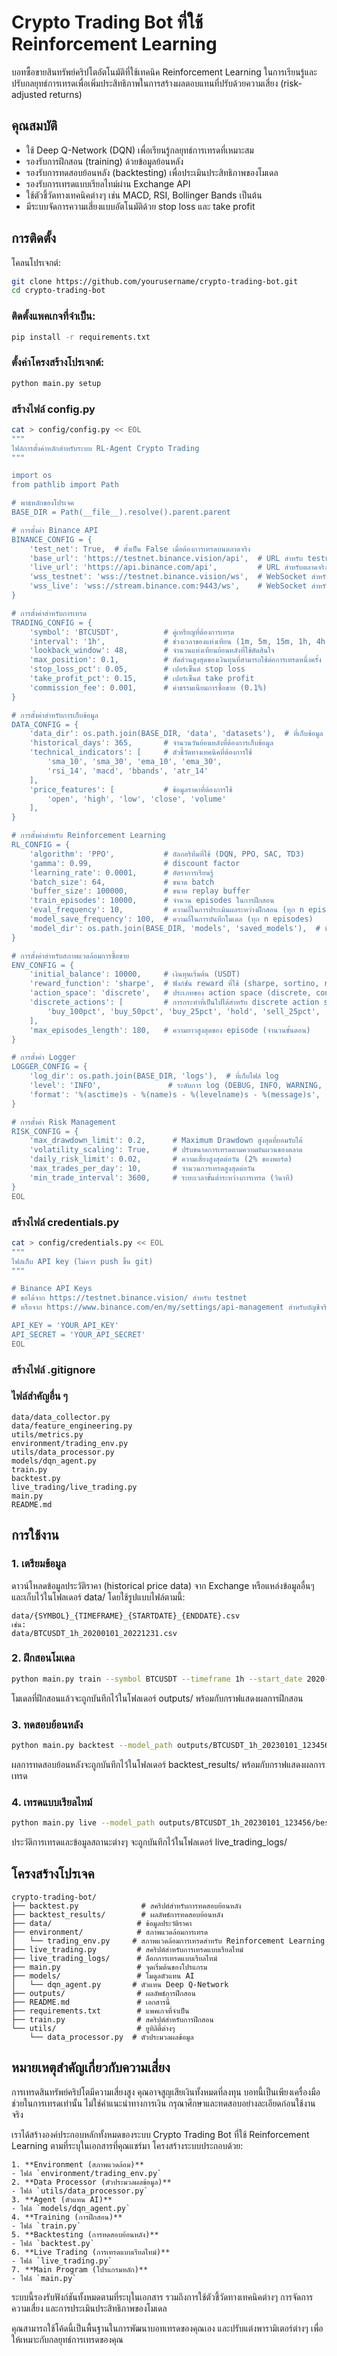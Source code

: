 # Crypto Trading Bot ที่ใช้ Reinforcement Learning

บอทซื้อขายสินทรัพย์คริปโตอัตโนมัติที่ใช้เทคนิค Reinforcement Learning ในการเรียนรู้และปรับกลยุทธ์การเทรดเพื่อเพิ่มประสิทธิภาพในการสร้างผลตอบแทนที่ปรับด้วยความเสี่ยง (risk-adjusted returns)

## คุณสมบัติ

- ใช้ Deep Q-Network (DQN) เพื่อเรียนรู้กลยุทธ์การเทรดที่เหมาะสม
- รองรับการฝึกสอน (training) ด้วยข้อมูลย้อนหลัง
- รองรับการทดสอบย้อนหลัง (backtesting) เพื่อประเมินประสิทธิภาพของโมเดล
- รองรับการเทรดแบบเรียลไทม์ผ่าน Exchange API
- ใช้ตัวชี้วัดทางเทคนิคต่างๆ เช่น MACD, RSI, Bollinger Bands เป็นต้น
- มีระบบจัดการความเสี่ยงแบบอัตโนมัติด้วย stop loss และ take profit

## การติดตั้ง

โคลนโปรเจกต์:
```bash
git clone https://github.com/yourusername/crypto-trading-bot.git
cd crypto-trading-bot
```

### ติดตั้งแพคเกจที่จำเป็น:

```bash
pip install -r requirements.txt
```
### ตั้งค่าโครงสร้างโปรเจกต์:

```bash
python main.py setup
```
### สร้างไฟล์ config.py
```bash
cat > config/config.py << EOL
"""
ไฟล์การตั้งค่าหลักสำหรับระบบ RL-Agent Crypto Trading
"""

import os
from pathlib import Path

# พาธหลักของโปรเจค
BASE_DIR = Path(__file__).resolve().parent.parent

# การตั้งค่า Binance API
BINANCE_CONFIG = {
    'test_net': True,  # ตั้งเป็น False เมื่อต้องการเทรดบนตลาดจริง
    'base_url': 'https://testnet.binance.vision/api',  # URL สำหรับ testnet
    'live_url': 'https://api.binance.com/api',         # URL สำหรับตลาดจริง
    'wss_testnet': 'wss://testnet.binance.vision/ws',  # WebSocket สำหรับ testnet
    'wss_live': 'wss://stream.binance.com:9443/ws',    # WebSocket สำหรับตลาดจริง
}

# การตั้งค่าสำหรับการเทรด
TRADING_CONFIG = {
    'symbol': 'BTCUSDT',          # คู่เหรียญที่ต้องการเทรด
    'interval': '1h',             # ช่วงเวลาของแท่งเทียน (1m, 5m, 15m, 1h, 4h, 1d)
    'lookback_window': 48,        # จำนวนแท่งเทียนย้อนหลังที่ใช้ตัดสินใจ
    'max_position': 0.1,          # สัดส่วนสูงสุดของเงินทุนที่สามารถใช้ต่อการเทรดหนึ่งครั้ง
    'stop_loss_pct': 0.05,        # เปอร์เซ็นต์ stop loss
    'take_profit_pct': 0.15,      # เปอร์เซ็นต์ take profit
    'commission_fee': 0.001,      # ค่าธรรมเนียมการซื้อขาย (0.1%)
}

# การตั้งค่าสำหรับการเก็บข้อมูล
DATA_CONFIG = {
    'data_dir': os.path.join(BASE_DIR, 'data', 'datasets'),  # ที่เก็บข้อมูล
    'historical_days': 365,       # จำนวนวันย้อนหลังที่ต้องการเก็บข้อมูล
    'technical_indicators': [     # ตัวชี้วัดทางเทคนิคที่ต้องการใช้
        'sma_10', 'sma_30', 'ema_10', 'ema_30', 
        'rsi_14', 'macd', 'bbands', 'atr_14'
    ],
    'price_features': [           # ข้อมูลราคาที่ต้องการใช้
        'open', 'high', 'low', 'close', 'volume'
    ],
}

# การตั้งค่าสำหรับ Reinforcement Learning
RL_CONFIG = {
    'algorithm': 'PPO',           # อัลกอริทึมที่ใช้ (DQN, PPO, SAC, TD3)
    'gamma': 0.99,                # discount factor
    'learning_rate': 0.0001,      # อัตราการเรียนรู้
    'batch_size': 64,             # ขนาด batch
    'buffer_size': 100000,        # ขนาด replay buffer
    'train_episodes': 10000,      # จำนวน episodes ในการฝึกสอน
    'eval_frequency': 10,         # ความถี่ในการประเมินผลระหว่างฝึกสอน (ทุก n episodes)
    'model_save_frequency': 100,  # ความถี่ในการบันทึกโมเดล (ทุก n episodes)
    'model_dir': os.path.join(BASE_DIR, 'models', 'saved_models'),  # ที่เก็บโมเดล
}

# การตั้งค่าสำหรับสภาพแวดล้อมการซื้อขาย
ENV_CONFIG = {
    'initial_balance': 10000,     # เงินทุนเริ่มต้น (USDT)
    'reward_function': 'sharpe',  # ฟังก์ชัน reward ที่ใช้ (sharpe, sortino, return, custom)
    'action_space': 'discrete',   # ประเภทของ action space (discrete, continuous)
    'discrete_actions': [         # การกระทำที่เป็นไปได้สำหรับ discrete action space
        'buy_100pct', 'buy_50pct', 'buy_25pct', 'hold', 'sell_25pct', 'sell_50pct', 'sell_100pct'
    ],
    'max_episodes_length': 180,   # ความยาวสูงสุดของ episode (จำนวนขั้นตอน)
}

# การตั้งค่า Logger
LOGGER_CONFIG = {
    'log_dir': os.path.join(BASE_DIR, 'logs'),  # ที่เก็บไฟล์ log
    'level': 'INFO',               # ระดับการ log (DEBUG, INFO, WARNING, ERROR, CRITICAL)
    'format': '%(asctime)s - %(name)s - %(levelname)s - %(message)s',
}

# การตั้งค่า Risk Management
RISK_CONFIG = {
    'max_drawdown_limit': 0.2,      # Maximum Drawdown สูงสุดที่ยอมรับได้
    'volatility_scaling': True,     # ปรับขนาดการเทรดตามความผันผวนของตลาด
    'daily_risk_limit': 0.02,       # ความเสี่ยงสูงสุดต่อวัน (2% ของพอร์ต)
    'max_trades_per_day': 10,       # จำนวนการเทรดสูงสุดต่อวัน
    'min_trade_interval': 3600,     # ระยะเวลาขั้นต่ำระหว่างการเทรด (วินาที)
}
EOL
```

### สร้างไฟล์ credentials.py
```bash
cat > config/credentials.py << EOL
"""
ไฟล์เก็บ API key (ไม่ควร push ขึ้น git)
"""

# Binance API Keys
# ขอได้จาก https://testnet.binance.vision/ สำหรับ testnet
# หรือจาก https://www.binance.com/en/my/settings/api-management สำหรับบัญชีจริง

API_KEY = 'YOUR_API_KEY'
API_SECRET = 'YOUR_API_SECRET'
EOL
```
### สร้างไฟล์ .gitignore

### ไฟล์สำคัญอื่น ๆ
```
data/data_collector.py
data/feature_engineering.py
utils/metrics.py
environment/trading_env.py
utils/data_processor.py
models/dqn_agent.py
train.py
backtest.py
live_trading/live_trading.py
main.py
README.md
```

## การใช้งาน
### 1. เตรียมข้อมูล
ดาวน์โหลดข้อมูลประวัติราคา (historical price data) จาก Exchange หรือแหล่งข้อมูลอื่นๆ และเก็บไว้ในโฟลเดอร์ data/ โดยใช้รูปแบบไฟล์ตามนี้:
```
data/{SYMBOL}_{TIMEFRAME}_{STARTDATE}_{ENDDATE}.csv
เช่น:
data/BTCUSDT_1h_20200101_20221231.csv
```
### 2. ฝึกสอนโมเดล
```bash
python main.py train --symbol BTCUSDT --timeframe 1h --start_date 2020-01-01 --end_date 2022-12-31 --episodes 1000
```
โมเดลที่ฝึกสอนแล้วจะถูกบันทึกไว้ในโฟลเดอร์ outputs/ พร้อมกับกราฟแสดงผลการฝึกสอน

### 3. ทดสอบย้อนหลัง
```bash
python main.py backtest --model_path outputs/BTCUSDT_1h_20230101_123456/best_model.h5 --symbol BTCUSDT --timeframe 1h --start_date 2023-01-01 --end_date 2023-12-31
```
ผลการทดสอบย้อนหลังจะถูกบันทึกไว้ในโฟลเดอร์ backtest_results/ พร้อมกับกราฟแสดงผลการเทรด
### 4. เทรดแบบเรียลไทม์
```bash 
python main.py live --model_path outputs/BTCUSDT_1h_20230101_123456/best_model.h5 --symbol BTCUSDT --timeframe 15m --exchange binance --api_key YOUR_API_KEY --api_secret YOUR_API_SECRET --duration 24
```
ประวัติการเทรดและข้อมูลสถานะต่างๆ จะถูกบันทึกไว้ในโฟลเดอร์ live_trading_logs/

## โครงสร้างโปรเจค
```
crypto-trading-bot/
├── backtest.py              # สคริปต์สำหรับการทดสอบย้อนหลัง
├── backtest_results/        # ผลลัพธ์การทดสอบย้อนหลัง
├── data/                   # ข้อมูลประวัติราคา
├── environment/            # สภาพแวดล้อมการเทรด
│   └── trading_env.py     # สภาพแวดล้อมการเทรดสำหรับ Reinforcement Learning
├── live_trading.py         # สคริปต์สำหรับการเทรดแบบเรียลไทม์
├── live_trading_logs/      # ล็อกการเทรดแบบเรียลไทม์
├── main.py                 # จุดเริ่มต้นของโปรแกรม
├── models/                 # โมดูลตัวแทน AI
│   └── dqn_agent.py       # ตัวแทน Deep Q-Network
├── outputs/                # ผลลัพธ์การฝึกสอน
├── README.md               # เอกสารนี้
├── requirements.txt        # แพคเกจที่จำเป็น
├── train.py                # สคริปต์สำหรับการฝึกสอน
└── utils/                  # ยูทิลิตี้ต่างๆ
    └── data_processor.py  # ตัวประมวลผลข้อมูล
```

## หมายเหตุสำคัญเกี่ยวกับความเสี่ยง
การเทรดสินทรัพย์คริปโตมีความเสี่ยงสูง คุณอาจสูญเสียเงินทั้งหมดที่ลงทุน บอทนี้เป็นเพียงเครื่องมือช่วยในการเทรดเท่านั้น ไม่ใช่คำแนะนำทางการเงิน กรุณาศึกษาและทดสอบอย่างละเอียดก่อนใช้งานจริง

เราได้สร้างองค์ประกอบหลักทั้งหมดของระบบ Crypto Trading Bot ที่ใช้ Reinforcement Learning ตามที่ระบุในเอกสารที่คุณแชร์มา โครงสร้างระบบประกอบด้วย:
```
1. **Environment (สภาพแวดล้อม)** 
- ไฟล์ `environment/trading_env.py`
2. **Data Processor (ตัวประมวลผลข้อมูล)** 
- ไฟล์ `utils/data_processor.py` 
3. **Agent (ตัวแทน AI)** 
- ไฟล์ `models/dqn_agent.py`
4. **Training (การฝึกสอน)** 
- ไฟล์ `train.py`
5. **Backtesting (การทดสอบย้อนหลัง)** 
- ไฟล์ `backtest.py`
6. **Live Trading (การเทรดแบบเรียลไทม์)** 
- ไฟล์ `live_trading.py`
7. **Main Program (โปรแกรมหลัก)** 
- ไฟล์ `main.py`
```
ระบบนี้รองรับฟังก์ชันทั้งหมดตามที่ระบุในเอกสาร รวมถึงการใช้ตัวชี้วัดทางเทคนิคต่างๆ การจัดการความเสี่ยง และการประเมินประสิทธิภาพของโมเดล

คุณสามารถใช้โค้ดนี้เป็นพื้นฐานในการพัฒนาบอทเทรดของคุณเอง และปรับแต่งพารามิเตอร์ต่างๆ เพื่อให้เหมาะกับกลยุทธ์การเทรดของคุณ